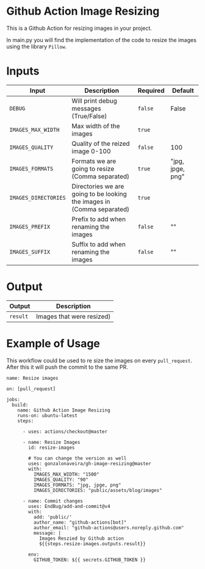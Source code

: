 # Github Action Image Resizing

This is a Github Action for resizing images in your project.

In main.py you will find the implementation of the code to resize the images using the library `Pillow`.


# Inputs

| Input      | Description | Required | Default |
| ----------- | ----------- | ----------- |  ----------- |
| `DEBUG` | Will print debug messages (True/False) | `false` | False
| `IMAGES_MAX_WIDTH`      | Max width of the images       | `true`
| `IMAGES_QUALITY`   | Quality of the reized image 0-100        | `false` | 100
| `IMAGES_FORMATS`   | Formats we are going to resize (Comma separated)        | `true` | "jpg, jpge, png"
| `IMAGES_DIRECTORIES`   | Directories we are going to be looking the images in (Comma separated)         | `true` |
| `IMAGES_PREFIX`   | Prefix to add when renaming the images        | `false` |""
| `IMAGES_SUFFIX`   | Suffix  to add when renaming the images     | `false` |""



# Output

| Output      | Description | 
| ----------- | ----------- | 
| `result` | Images that were resized) |


# Example of Usage

This workflow could be used to re size the images on every `pull_request`. After this it will push the commit to the same PR.

```
name: Resize images

on: [pull_request]

jobs:
  build:
    name: Github Action Image Resizing
    runs-on: ubuntu-latest
    steps:

      - uses: actions/checkout@master

      - name: Resize Images
        id: resize-images

        # You can change the version as well
        uses: gonzalonaveira/gh-image-resizing@master
        with:
          IMAGES_MAX_WIDTH: "1500"
          IMAGES_QUALITY: "90"
          IMAGES_FORMATS: "jpg, jpge, png" 
          IMAGES_DIRECTORIES: "public/assets/blog/images"

      - name: Commit changes
        uses: EndBug/add-and-commit@v4
        with:
          add: 'public/'
          author_name: "github-actions[bot]"
          author_email: "github-actions@users.noreply.github.com"
          message: |
            Images Reszied by Github action
            ${{steps.resize-images.outputs.result}}
            
        env:
          GITHUB_TOKEN: ${{ secrets.GITHUB_TOKEN }}
```